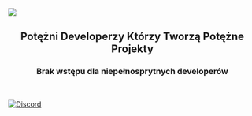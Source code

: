 <img src="https://raw.githubusercontent.com/SiusiakDevelopers/.github/main/profile/better-siusiakdevelopers-logo.png">

## <p align="center">Potężni Developerzy Którzy Tworzą Potężne Projekty
### <p align="center">Brak wstępu dla niepełnosprytnych developerów

&nbsp;

[![Discord](https://img.shields.io/discord/993957852878213260?color=ff4d49&label=FanthPlay%20Discord&style=for-the-badge)](https://dc.fanthplay.pl/)
